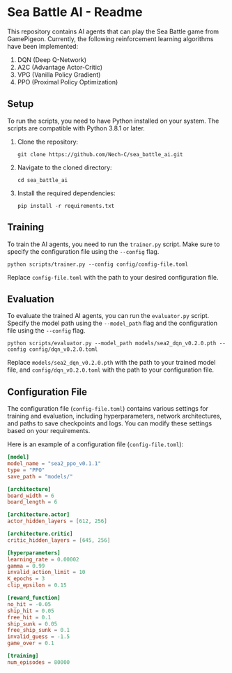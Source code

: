 # Sea Battle AI - Readme

This repository contains AI agents that can play the Sea Battle game from GamePigeon. Currently, the following reinforcement learning algorithms have been implemented:

1. DQN (Deep Q-Network)
2. A2C (Advantage Actor-Critic)
3. VPG (Vanilla Policy Gradient)
4. PPO (Proximal Policy Optimization)

## Setup

To run the scripts, you need to have Python installed on your system. The scripts are compatible with Python 3.8.1 or later.

1. Clone the repository:

   ```shell
   git clone https://github.com/Nech-C/sea_battle_ai.git
   ```

2. Navigate to the cloned directory:

   ```shell
   cd sea_battle_ai
   ```

3. Install the required dependencies:

   ```shell
   pip install -r requirements.txt
   ```

## Training

To train the AI agents, you need to run the `trainer.py` script. Make sure to specify the configuration file using the `--config` flag.

```shell
python scripts/trainer.py --config config/config-file.toml
```

Replace `config-file.toml` with the path to your desired configuration file.

## Evaluation

To evaluate the trained AI agents, you can run the `evaluator.py` script. Specify the model path using the `--model_path` flag and the configuration file using the `--config` flag.

```shell
python scripts/evaluator.py --model_path models/sea2_dqn_v0.2.0.pth --config config/dqn_v0.2.0.toml
```

Replace `models/sea2_dqn_v0.2.0.pth` with the path to your trained model file, and `config/dqn_v0.2.0.toml` with the path to your configuration file.

## Configuration File

The configuration file (`config-file.toml`) contains various settings for training and evaluation, including hyperparameters, network architectures, and paths to save checkpoints and logs. You can modify these settings based on your requirements.

Here is an example of a configuration file (`config-file.toml`):

```toml
[model]
model_name = "sea2_ppo_v0.1.1"
type = "PPO"
save_path = "models/"

[architecture]
board_width = 6
board_length = 6

[architecture.actor]
actor_hidden_layers = [612, 256]

[architecture.critic]
critic_hidden_layers = [645, 256]

[hyperparameters]
learning_rate = 0.00002
gamma = 0.99
invalid_action_limit = 10
K_epochs = 3
clip_epsilon = 0.15

[reward_function]
no_hit = -0.05
ship_hit = 0.05
free_hit = 0.1
ship_sunk = 0.05
free_ship_sunk = 0.1
invalid_guess = -1.5
game_over = 0.1

[training]
num_episodes = 80000
```


